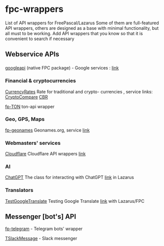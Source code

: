 # fpc-wrappers
List of API wrappers for FreePascal/Lazarus
Some of them are full-featured API wrappers, others are designed as a base with minimal functionality, but all must to be working. Add API wrappers that you know so that it is convenient to search if necessary

## Webservice APIs

### 
[googleapi](https://gitlab.com/freepascal.org/fpc/source/-/tree/main/packages/googleapi) (native FPC package) - Google services : [link](https://google.com)

### Financial & cryptocurrencies
[CurrencyRates](https://github.com/Al-Muhandis/CurrencyRates) Rate for traditional and crypto- currencies , service links: [CryptoCompare](https://www.cryptocompare.com/) [CBR](https://cbr.ru/)

[fp-TON](https://github.com/Al-Muhandis/fp-ton) ton-api wrapper

### Geo, GPS, Maps
[fp-geonames](https://github.com/Al-Muhandis/fp-geonames) Geonames.org, service [link](https://www.geonames.org/)

### Webmasters' services
[Cloudflare](https://github.com/Al-Muhandis/CloudFlare) Cloudflare API wrappers [link](https://cloudflare.com)

### AI
[ChatGPT](https://github.com/marcelomaurin/CHATGPT) The class for interacting with ChatGPT [link](https://chatgpt.com)  in Lazarus

### Translators
[TestGoogleTranslate](https://github.com/gcarreno/TestGoogleTranslate) Testing Google Translate [link](https://translate.google.com/) with Lazarus/FPC 

## Messenger [bot's] API
[fp-telegram](https://github.com/Al-Muhandis/fp-telegram) - Telegram bots' wrapper

[TSlackMessage](https://github.com/seryal/TSlackMessage) - Slack messenger

